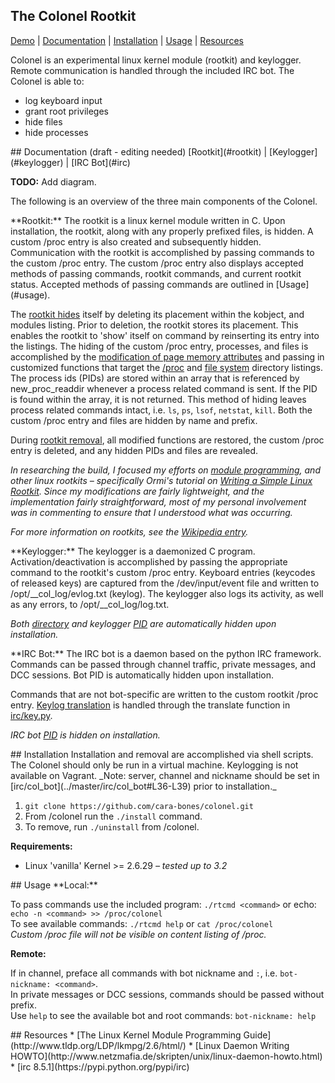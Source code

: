 ## The Colonel Rootkit
[Demo](showterm.io/13720f013d95a0ceeb05f#fast) | [Documentation](#documentation) | [Installation](#installation) | [Usage](#usage) | [Resources](#resources)  

Colonel is an experimental linux kernel module (rootkit) and keylogger. Remote communication is handled through the included IRC bot. The Colonel is able to:  
* log keyboard input
* grant root privileges
* hide files
* hide processes


<a name="documentation"/>
## Documentation (draft - editing needed)
[Rootkit](#rootkit) | [Keylogger](#keylogger) | [IRC Bot](#irc)  

**TODO:** Add diagram.

The following is an overview of the three main components of the Colonel.

<a name="rootkit"/>
**Rootkit:**  
The rootkit is a linux kernel module written in C. Upon installation, the rootkit, along with any properly prefixed files, is hidden. 
A custom /proc entry is also created and subsequently hidden. Communication with the rootkit is accomplished by passing commands to the custom /proc entry. The custom /proc entry also displays accepted methods of passing commands, rootkit commands, and current rootkit status. Accepted methods of passing commands are outlined in [Usage](#usage).  

The [rootkit hides](../master/lkm/rootkit.c#L52-L65) itself by deleting its placement within the kobject, and modules listing. Prior to deletion, the rootkit stores its placement. This enables the rootkit to 'show' itself on command by reinserting its entry into the listings. The hiding of the custom /proc entry, processes, and files is accomplished by the [modification of page memory attributes](../master/lkm/rootkit.c#L82-L96) and passing in customized functions that target the [/proc](../master/lkm/rootkit.c#L100-L119) and [file system](/master/lkm/rootkit.c#L121-L132) directory listings. The process ids (PIDs) are stored within an array that is referenced by new_proc_readdir whenever a process related command is sent. If the PID is found within the array, it is not returned. This method of hiding leaves process related commands intact, i.e. `ls`, `ps`, `lsof`, `netstat`, `kill`. Both the custom /proc entry and files are hidden by name and prefix.  

During [rootkit removal](/master/lkm/rootkit.c#L292-L295), all modified functions are restored, the custom /proc entry is deleted, and any hidden PIDs and files are revealed.

_In researching the build, I focused my efforts on [module programming](http://www.tldp.org/LDP/lkmpg/2.6/html/), and other linux rootkits – specifically Ormi's tutorial on [Writing a Simple Linux Rootkit](http://w3.cs.jmu.edu/kirkpams/550-f12/papers/linux_rootkit.pdf). Since my modifications are fairly lightweight, and the implementation fairly straightforward, most of my personal involvement was in commenting to ensure that I understood what was occurring._

_For more information on rootkits, see the [Wikipedia entry](https://en.wikipedia.org/wiki/Rootkit)._

<a name="keylogger"/>
**Keylogger:**  
The keylogger is a daemonized C program. Activation/deactivation is accomplished by passing the appropriate command to the rootkit's custom /proc entry. Keyboard entries (keycodes of released keys) are captured from the /dev/input/event file and written to /opt/__col_log/evlog.txt (keylog). The keylogger also logs its activity, as well as any errors, to /opt/__col_log/log.txt.

_Both [directory](../master/lkm/col_kl.c#L50-L52) and keylogger [PID](../master/lkm/col_kl.c#L71-L88) are automatically hidden upon installation._

<a name="irc"/>
**IRC Bot:**  
The IRC bot is a daemon based on the python IRC framework. Commands can be passed through channel traffic, private messages, and DCC sessions. Bot PID is automatically hidden upon installation.  

Commands that are not bot-specific are written to the custom rootkit /proc entry. [Keylog translation](,,/master/irc/col_bot#L109-L116) is handled through the translate function in [irc/key.py](../master/irc/key.py#L57-L109).

_IRC bot [PID](../master/irc/col_bot#L256-L262) is hidden on installation._

<a name="installation"/>
## Installation
Installation and removal are accomplished via shell scripts. The Colonel should only be run in a virtual machine. Keylogging is not available on Vagrant.   
_Note: server, channel and nickname should be set in [irc/col_bot](../master/irc/col_bot#L36-L39) prior to installation._

1. `git clone https://github.com/cara-bones/colonel.git`
2. From /colonel run the `./install` command.  
3. To remove, run `./uninstall` from /colonel.

**Requirements:**
* Linux 'vanilla' Kernel >= 2.6.29 _– tested up to 3.2_

<a name="usage"/>
## Usage
**Local:**

To pass commands use the included program: `./rtcmd <command>` or echo: `echo -n <command> >> /proc/colonel`  
To see available commands: `./rtcmd help` or `cat /proc/colonel`  
_Custom /proc file will not be visible on content listing of /proc._


**Remote:**

If in channel, preface all commands with bot nickname and `:`, i.e. `bot-nickname: <command>`.  
In private messages or DCC sessions, commands should be passed without prefix.  
Use `help` to see the  available bot and root commands: `bot-nickname: help`

<a name="resources"/>
## Resources
* [The Linux Kernel Module Programming Guide](http://www.tldp.org/LDP/lkmpg/2.6/html/)
* [Linux Daemon Writing HOWTO](http://www.netzmafia.de/skripten/unix/linux-daemon-howto.html)
* [irc 8.5.1](https://pypi.python.org/pypi/irc)
